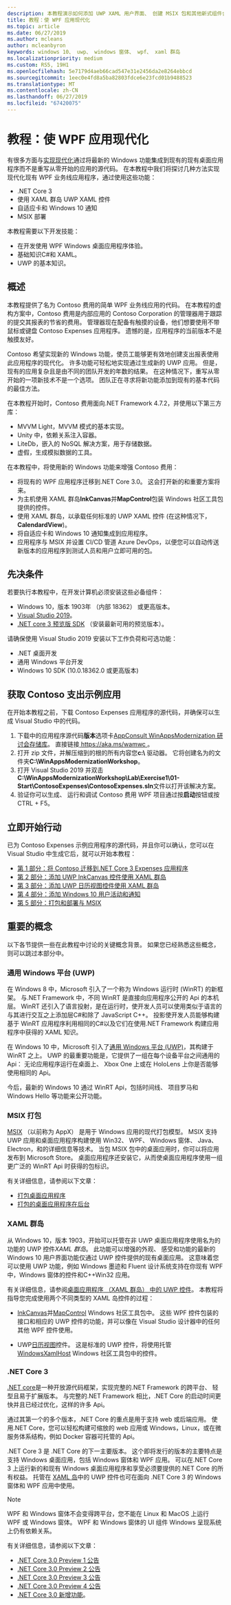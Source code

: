 ```yaml
---
description: 本教程演示如何添加 UWP XAML 用户界面、 创建 MSIX 包和其他新式组件合并到 WPF 应用。
title: 教程：使 WPF 应用现代化
ms.topic: article
ms.date: 06/27/2019
ms.author: mcleans
author: mcleanbyron
keywords: windows 10、 uwp、 windows 窗体、 wpf、 xaml 群岛
ms.localizationpriority: medium
ms.custom: RS5, 19H1
ms.openlocfilehash: 5e7179d4aeb66cad547e31e2456da2e8264ebbcd
ms.sourcegitcommit: 1eec0e4fd8a5ba82803fdce6e23fcd01b9488523
ms.translationtype: MT
ms.contentlocale: zh-CN
ms.lasthandoff: 06/27/2019
ms.locfileid: "67420075"
---
```

# <a name="tutorial-modernize-a-wpf-app"></a>教程：使 WPF 应用现代化 

有很多方面与[实现现代化](index.md)通过将最新的 Windows 功能集成到现有的现有桌面应用程序而不是重写从零开始的应用的源代码。 在本教程中我们将探讨几种方法实现现代化现有 WPF 业务线应用程序，通过使用这些功能：

* .NET Core 3
* 使用 XAML 群岛 UWP XAML 控件
* 自适应卡和 Windows 10 通知
* MSIX 部署

本教程需要以下开发技能：

* 在开发使用 WPF Windows 桌面应用程序体验。
* 基础知识C#和 XAML。
* UWP 的基本知识。

## <a name="overview"></a>概述

本教程提供了名为 Contoso 费用的简单 WPF 业务线应用的代码。 在本教程的虚构方案中，Contoso 费用是内部应用的 Contoso Corporation 的管理器用于跟踪的提交其报表的节省的费用。 管理器现在配备有触摸的设备，他们想要使用不带鼠标或键盘 Contoso Expenses 应用程序。 遗憾的是，应用程序的当前版本不是触摸友好。

Contoso 希望实现新的 Windows 功能，使员工能够更有效地创建支出报表使用此应用程序的现代化。 许多功能可轻松地实现通过生成新的 UWP 应用。 但是，现有的应用复杂且是由不同的团队开发的年数的结果。 在这种情况下，重写从零开始的一项新技术不是一个选项。 团队正在寻求将新功能添加到现有的基本代码的最佳方法。

在本教程开始时，Contoso 费用面向.NET Framework 4.7.2，并使用以下第三方库：

* MVVM Light，MVVM 模式的基本实现。
* Unity 中，依赖关系注入容器。
* LiteDb，嵌入的 NoSQL 解决方案，用于存储数据。
* 虚假，生成模拟数据的工具。

在本教程中，将使用新的 Windows 功能来增强 Contoso 费用：

* 将现有的 WPF 应用程序迁移到.NET Core 3.0。 这会打开新的和重要方案将来。
* 为主机使用 XAML 群岛**InkCanvas**并**MapControl**包装 Windows 社区工具包提供的控件。
* 使用 XAML 群岛，以承载任何标准的 UWP XAML 控件 (在这种情况下， **CalendardView**)。
* 将自适应卡和 Windows 10 通知集成到应用程序。
* 应用程序与 MSIX 并设置 CI/CD 管道 Azure DevOps，以便您可以自动传送新版本的应用程序到测试人员和用户立即可用的包。

## <a name="prerequisites"></a>先决条件

若要执行本教程中，在开发计算机必须安装这些必备组件：

* Windows 10，版本 1903年 （内部 18362） 或更高版本。
* [Visual Studio 2019](https://www.visualstudio.com)。
* [.NET core 3 预览版 SDK](https://dotnet.microsoft.com/download/dotnet-core/3.0) （安装最新可用的预览版本）。

请确保使用 Visual Studio 2019 安装以下工作负荷和可选功能：

* .NET 桌面开发
* 通用 Windows 平台开发
* Windows 10 SDK (10.0.18362.0 或更高版本)

## <a name="get-the-contoso-expenses-sample-app"></a>获取 Contoso 支出示例应用

在开始本教程之前，下载 Contoso Expenses 应用程序的源代码，并确保可以生成 Visual Studio 中的代码。

1. 下载中的应用程序源代码**版本**选项卡[AppConsult WinAppsModernization 研讨会存储库](https://github.com/Microsoft/AppConsult-WinAppsModernizationWorkshop)。 直接链接[ https://aka.ms/wamwc ](https://aka.ms/wamwc)。
2. 打开 zip 文件，并解压缩到的根的所有内容您**c:\\** 驱动器。 它将创建名为的文件夹**C:\WinAppsModernizationWorkshop**。
3. 打开 Visual Studio 2019 并双击**C:\WinAppsModernizationWorkshop\Lab\Exercise1\01-Start\ContosoExpenses\ContosoExpenses.sln**文件以打开该解决方案。
4. 验证你可以生成、 运行和调试 Contoso 费用 WPF 项目通过按**启动**按钮或按 CTRL + F5。

## <a name="get-started"></a>立即开始行动

已为 Contoso Expenses 示例应用程序的源代码，并且你可以确认，您可以在 Visual Studio 中生成它后，就可以开始本教程：

* [第 1 部分：将 Contoso 迁移到.NET Core 3 Expenses 应用程序](modernize-wpf-tutorial-1.md)
* [第 2 部分：添加 UWP InkCanvas 控件使用 XAML 群岛](modernize-wpf-tutorial-2.md)
* [第 3 部分：添加 UWP 日历视图控件使用 XAML 群岛](modernize-wpf-tutorial-3.md)
* [第 4 部分：添加 Windows 10 用户活动和通知](modernize-wpf-tutorial-4.md)
* [第 5 部分：打包和部署与 MSIX](modernize-wpf-tutorial-5.md)

## <a name="important-concepts"></a>重要的概念

以下各节提供一些在此教程中讨论的关键概念背景。 如果您已经熟悉这些概念，则可以跳过本部分中。

### <a name="universal-windows-platform-uwp"></a>通用 Windows 平台 (UWP)

在 Windows 8 中，Microsoft 引入了一个称为 Windows 运行时 (WinRT) 的新框架。 与.NET Framework 中，不同 WinRT 是直接向应用程序公开的 Api 的本机层。 WinRT 还引入了语言投射，是在运行时，使开发人员可以使用类似于语言的与其进行交互之上添加层C#和除了 JavaScript C++。 投影使开发人员能够构建基于 WinRT 应用程序利用相同的C#以及它们在使用.NET Framework 构建应用程序中获得的 XAML 知识。 

在 Windows 10 中，Microsoft 引入了[通用 Windows 平台 (UWP)](/windows/uwp/get-started/universal-application-platform-guide)，其构建于 WinRT 之上。 UWP 的最重要功能是，它提供了一组在每个设备平台之间通用的 Api： 无论应用程序运行在桌面上、 Xbox One 上或在 HoloLens 上你是否能够使用相同的 Api。

今后，最新的 Windows 10 通过 WinRT Api，包括时间线、 项目罗马和 Windows Hello 等功能来公开功能。

### <a name="msix-packaging"></a>MSIX 打包

[MSIX](http://aka.ms/msix) （以前称为 AppX） 是用于 Windows 应用的现代打包模型。 MSIX 支持 UWP 应用和桌面应用程序构建使用 Win32、 WPF、 Windows 窗体、 Java、 Electron，和的详细信息等技术。 当包 MSIX 包中的桌面应用时，你可以将应用发布到 Microsoft Store。 桌面应用程序还安装它，从而使桌面应用程序使用一组更广泛的 WinRT Api 时获得的包标识。

有关详细信息，请参阅以下文章：

* [打包桌面应用程序](/windows/uwp/porting/desktop-to-uwp-root)
* [打包的桌面应用程序在后台](/windows/uwp/porting/desktop-to-uwp-behind-the-scenes)

### <a name="xaml-islands"></a>XAML 群岛

从 Windows 10，版本 1903，开始可以托管在非 UWP 桌面应用程序使用名为的功能的 UWP 控件*XAML 群岛*。 此功能可以增强的外观、 感受和功能的最新的 Windows 10 用户界面功能仅通过 UWP 控件提供的现有桌面应用。 这意味着您可以使用 UWP 功能，例如 Windows 墨迹和 Fluent 设计系统支持在你现有 WPF 中，Windows 窗体的控件和C++Win32 应用。

有关详细信息，请参阅[桌面应用程序 （XAML 群岛） 中的 UWP 控件](/windows/uwp/xaml-platform/xaml-host-controls)。 本教程将指导您完成使用两个不同类型的 XAML 岛控件的过程：

* [InkCanvas](https://docs.microsoft.com/windows/communitytoolkit/controls/wpf-winforms/inkcanvas)并[MapControl](https://docs.microsoft.com/en-us/windows/communitytoolkit/controls/wpf-winforms/mapcontrol) Windows 社区工具包中。 这些 WPF 控件包装的接口和相应的 UWP 控件的功能，并可以像在 Visual Studio 设计器中的任何其他 WPF 控件使用。

* UWP[日历视图](/windows/uwp/design/controls-and-patterns/calendar-view)控件。 这是标准的 UWP 控件，将使用托管[WindowsXamlHost](https://docs.microsoft.com/windows/communitytoolkit/controls/wpf-winforms/windowsxamlhost) Windows 社区工具包中的控件。

### <a name="net-core-3"></a>.NET Core 3

[.NET core](https://docs.microsoft.com/dotnet/core/)是一种开放源代码框架，实现完整的.NET Framework 的跨平台、 轻型且易于扩展版本。 与完整的.NET Framework 相比，.NET Core 的启动时间更快并且已经过优化，这样的许多 Api。

通过其第一个的多个版本，.NET Core 的重点是用于支持 web 或后端应用。 使用.NET Core，您可以轻松构建可缩放的 web 应用或 Windows，Linux，或在微服务体系结构，例如 Docker 容器可托管的 Api。

.NET Core 3 是 .NET Core 的下一主要版本。 这个即将发行的版本的主要特点是支持 Windows 桌面应用，包括 Windows 窗体和 WPF 应用。 可以在.NET Core 3 上运行新的和现有 Windows 桌面应用程序和享受必须要提供的.NET Core 的所有权益。 托管在 [XAML 岛](xaml-islands.md)中的 UWP 控件也可在面向 .NET Core 3 的 Windows 窗体和 WPF 应用中使用。

> [!NOTE]
> WPF 和 Windows 窗体不会变得跨平台，您不能在 Linux 和 MacOS 上运行 WPF 或 Windows 窗体。 WPF 和 Windows 窗体的 UI 组件 Windows 呈现系统上仍有依赖关系。

有关详细信息，请参阅以下文章：

* [.NET Core 3.0 Preview 1 公告](https://devblogs.microsoft.com/dotnet/announcing-net-core-3-preview-1-and-open-sourcing-windows-desktop-frameworks/)
* [.NET Core 3.0 Preview 2 公告](https://devblogs.microsoft.com/dotnet/announcing-net-core-3-preview-2/)
* [.NET Core 3.0 Preview 3 公告](https://devblogs.microsoft.com/dotnet/announcing-net-core-3-preview-3/)
* [.NET Core 3.0 Preview 4 公告](https://devblogs.microsoft.com/dotnet/announcing-net-core-3-preview-4/)
* [.NET Core 3.0 新增功能](https://docs.microsoft.com/dotnet/core/whats-new/dotnet-core-3-0)。